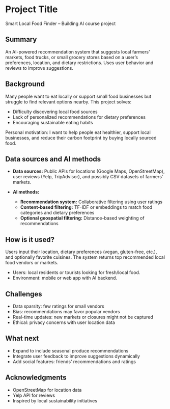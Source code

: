# **Project Title**

Smart Local Food Finder – Building AI course project

## **Summary**

An AI-powered recommendation system that suggests local farmers’ markets, food trucks, or small grocery stores based on a user’s preferences, location, and dietary restrictions. Uses user behavior and reviews to improve suggestions.

## **Background**

Many people want to eat locally or support small food businesses but struggle to find relevant options nearby. This project solves:

* Difficulty discovering local food sources
* Lack of personalized recommendations for dietary preferences
* Encouraging sustainable eating habits

Personal motivation: I want to help people eat healthier, support local businesses, and reduce their carbon footprint by buying locally sourced food.

## **Data sources and AI methods**

* **Data sources:** Public APIs for locations (Google Maps, OpenStreetMap), user reviews (Yelp, TripAdvisor), and possibly CSV datasets of farmers’ markets.
* **AI methods:**

  * **Recommendation system:** Collaborative filtering using user ratings
  * **Content-based filtering:** TF-IDF or embeddings to match food categories and dietary preferences
  * **Optional geospatial filtering:** Distance-based weighting of recommendations

## **How is it used?**

Users input their location, dietary preferences (vegan, gluten-free, etc.), and optionally favorite cuisines. The system returns top recommended local food vendors or markets.

* Users: local residents or tourists looking for fresh/local food.
* Environment: mobile or web app with AI backend.

## **Challenges**

* Data sparsity: few ratings for small vendors
* Bias: recommendations may favor popular vendors
* Real-time updates: new markets or closures might not be captured
* Ethical: privacy concerns with user location data

## **What next**

* Expand to include seasonal produce recommendations
* Integrate user feedback to improve suggestions dynamically
* Add social features: friends’ recommendations and ratings

## **Acknowledgments**

* OpenStreetMap for location data
* Yelp API for reviews
* Inspired by local sustainability initiatives
